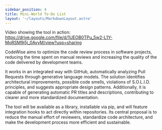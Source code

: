 ```yaml
---
sidebar_position: 4
title: Mini-World To-Do List
layout: '~/layouts/MarkdownLayout.astro'
---
```


Video showing the tool in action: https://drive.google.com/file/d/1UEOB0TPu_5w2-L1Y-MoRSM9j5j_0AvyM/view?usp=sharing

CodeWise aims to optimize the code review process in software projects, reducing the time spent on manual reviews and increasing the quality of the code delivered by development teams.

It works in an integrated way with GitHub, automatically analyzing Pull Requests through generative language models. The solution identifies architectural improvements, possible code smells, violations of S.O.L.I.D. principles, and suggests appropriate design patterns. Additionally, it is capable of generating automatic PR titles and descriptions, contributing to clearer and more standardized documentation.

The tool will be available as a library, installable via pip, and will feature integration hooks to act directly within repositories. Its central proposal is to reduce the manual effort of reviewers, standardize code architecture, and make the development process more efficient and sustainable.
